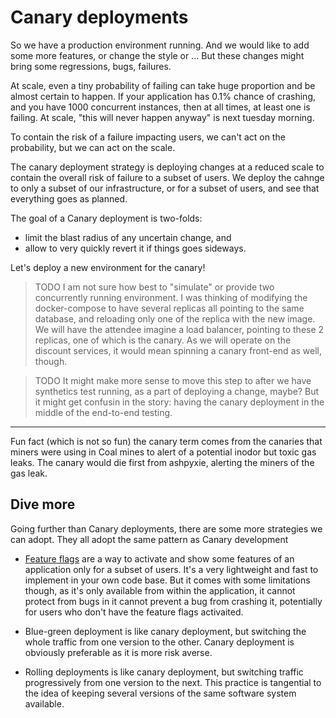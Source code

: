 # Canary deployments

So we have a production environment running.
And we would like to add some more features, or change the style or ...
But these changes might bring some regressions, bugs, failures.

At scale, even a tiny probability of failing can take huge proportion and be almost certain to happen.
If your application has 0.1% chance of crashing, and you have 1000 concurrent instances, then at all times, at least one is failing.
At scale, "this will never happen anyway" is next tuesday morning.

To contain the risk of a failure impacting users, we can't act on the probability, but we can act on the scale.

The canary deployment strategy is deploying changes at a reduced scale to contain the overall risk of failure to a subset of users.
We deploy the cahnge to only a subset of our infrastructure, or for a subset of users, and see that everything goes as planned.

The goal of a Canary deployment is two-folds:
- limit the blast radius of any uncertain change, and
- allow to very quickly revert it if things goes sideways.

Let's deploy a new environment for the canary!

> TODO I am not sure how best to "simulate" or provide two concurrently running environment.
I was thinking of modifying the docker-compose to have several replicas all pointing to the same database, and reloading only one of the replica with the new image.
We will have the attendee imagine a load balancer, pointing to these 2 replicas, one of which is the canary.
As we will operate on the discount services, it would mean spinning a canary front-end as well, though.

> TODO It might make more sense to move this step to after we have synthetics test running, as a part of deploying a change, maybe? But it might get confusin in the story: having the canary deployment in the middle of the end-to-end testing.

---

Fun fact (which is not so fun) the canary term comes from the canaries that miners were using in Coal mines to alert of a potential inodor but toxic gas leaks. The canary would die first from ashpyxie, alerting the miners of the gas leak.

## Dive more

Going further than Canary deployments, there are some more strategies we can adopt. They all adopt the same pattern as Canary development

- [Feature flags](https://featureflags.io/) are a way to activate and show some features of an application only for a subset of users.
It's a very lightweight and fast to implement in your own code base.
But it comes with some limitations though, as it's only available from within the application, it cannot protect from bugs in 
it cannot prevent a bug from crashing it, potentially for users who don't have the feature flags activaited.

- Blue-green deployment is like canary deployment, but switching the whole traffic from one version to the other. Canary deployment is obviously preferable as it is more risk averse.

- Rolling deployments is like canary deployment, but switching traffic progressively from one version to the next.
This practice is tangential to the idea of keeping several versions of the same software system available.